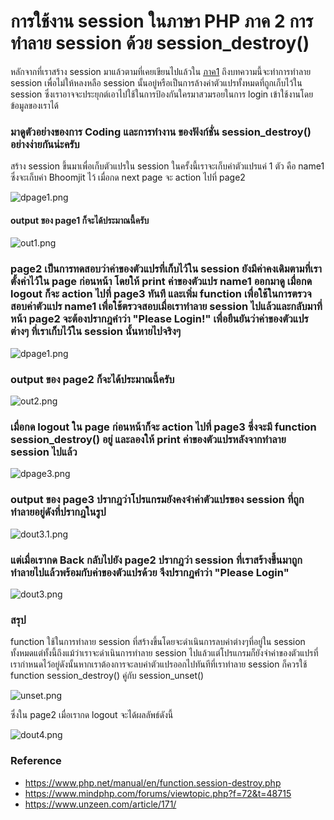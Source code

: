 # การใช้งาน session ในภาษา PHP ภาค 2 การทำลาย session ด้วย session_destroy()
หลักจากที่เราสร้าง session มาแล้วตามที่เคยเขียนไปแล้วใน [ภาค1](https://peegonggoy.github.io/Code4SecWeek/Day1_session_start) ถึงบทความนี้จะทำการทำลาย session เพื่อไม่ให้หลงหลือ session นั้นอยู่หรือเป็นการล้างค่าตัวแปรทั้งหมดที่ถูกเก็บไว้ใน session ซึ่งเราอาจจะประยุกต์เอาไปใช้ในการป้องกันใครมาสวมรอยในการ login เข้าใช้งานโดยข้อมูลของเราได้

### มาดูตัวอย่างของการ Coding และการทำงาน ของฟังก์ชั่น session_destroy() อย่างง่ายกันน่ะครับ
สร้าง session ขึ้นมาเพื่อเก็บตัวแปรใน session ในครั้งนี้เราจะเก็บค่าตัวแปรแค่ 1 ตัว คือ name1 ซึ่งจะเก็บค่า Bhoomjit ไว้ เมื่อกด next page จะ action ไปที่ page2

![dpage1.png](https:peegonggoy.github.io/Code4SecWeek/PicCode4Sec/dpage1.png)

#### output ของ page1 ก็จะได้ประมาณนี้ครับ

![out1.png](https:peegonggoy.github.io/Code4SecWeek/PicCode4Sec/out1.png)

### page2 เป็นการทดสอบว่าค่าของตัวแปรที่เก็บไว้ใน session ยังมีค่าคงเดิมตามที่เราตั้งค่าไว้ใน page ก่อนหน้า โดยให้ print ค่าของตัวแปร name1 ออกมาดู เมื่อกด logout ก็จะ action ไปที่ page3 ทันที และเพิ่ม function เพื่อใช้ในการตรวจสอบค่าตัวแปร name1 เพื่อใช้ตรวจสอบเมื่อเราทำลาย session ไปแล้วและกลับมาที่หน้า page2 จะต้องปรากฎคำว่า "Please Login!" เพื่อยืนยันว่าค่าของตัวแปรต่างๆ ที่เราเก็บไว้ใน session นั้นหายไปจริงๆ

![dpage1.png](https:peegonggoy.github.io/Code4SecWeek/PicCode4Sec/dpage2.png)

### output ของ page2 ก็จะได้ประมาณนี้ครับ

![out2.png](https:peegonggoy.github.io/Code4SecWeek/PicCode4Sec/dout2.png)

### เมื่อกด logout ใน page ก่อนหน้าก็จะ action ไปที่ page3 ซึ่งจะมี function session_destroy() อยู่ และลองให้ print ค่าของตัวแปรหลังจากทำลาย session ไปแล้ว

![dpage3.png](https:peegonggoy.github.io/Code4SecWeek/PicCode4Sec/dpage3.png)

### output ของ page3 ปรากฎว่าโปรแกรมยังคงจำค่าตัวแปรของ session ที่ถูกทำลายอยู่ดังที่ปรากฎในรูป

![dout3.1.png](https:peegonggoy.github.io/Code4SecWeek/PicCode4Sec/dout3.1.png)
### แต่เมื่อเรากด Back กลับไปยัง page2 ปรากฎว่า session ที่เราสร้างขึ้นมาถูกทำลายไปแล้วพร้อมกับค่าของตัวแปรด้วย จึงปรากฎคำว่า "Please Login"

![dout3.png](https:peegonggoy.github.io/Code4SecWeek/PicCode4Sec/dout3.png)

### สรุป
function ใช้ในการทำลาย session ที่สร้างขึ้นโดยจะดำเนินการลบค่าต่างๆที่อยู่ใน session ทั้งหมดแต่ทั้งนี้ถึงแม้ว่าเราจะดำเนินการทำลาย session ไปแล้วแต่โปรแกรมก็ยังจำค่าของตัวแปรที่เรากำหนดไว้อยู่ดังนั้นหากเราต้องการจะลบค่าตัวแปรออกไปทันทีที่เราทำลาย session ก็ควรใช้ function session_destroy() คู่กับ session_unset()

![unset.png](https:peegonggoy.github.io/Code4SecWeek/PicCode4Sec/unset.png)

ซึ่งใน page2 เมื่อเรากด logout จะได้ผลลัพธ์ดังนี้

![dout4.png](https:peegonggoy.github.io/Code4SecWeek/PicCode4Sec/dout4.png)

### Reference
* https://www.php.net/manual/en/function.session-destroy.php
* https://www.mindphp.com/forums/viewtopic.php?f=72&t=48715
* https://www.unzeen.com/article/171/
